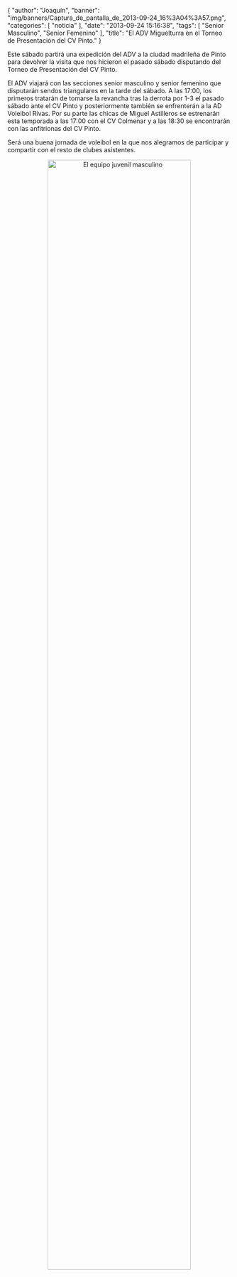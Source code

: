 {
  "author": "Joaquín", 
  "banner": "img/banners/Captura_de_pantalla_de_2013-09-24_16%3A04%3A57.png", 
  "categories": [
    "noticia"
  ], 
  "date": "2013-09-24 15:16:38", 
  "tags": [
    "Senior Masculino", 
    "Senior Femenino"
  ], 
  "title": "El ADV Miguelturra en el Torneo de Presentación del CV Pinto."
}

Este sábado partirá una expedición del ADV a la ciudad madrileña de Pinto para devolver la visita que nos hicieron el pasado sábado disputando del Torneo de Presentación del CV Pinto.

El ADV viajará con las secciones senior masculino y senior femenino que disputarán sendos triangulares en la tarde del sábado. A las 17:00, los primeros tratarán de tomarse la revancha tras la derrota por 1-3 el pasado sábado ante el CV Pinto y posteriormente también se enfrenterán a la AD Voleibol Rivas. Por su parte las chicas de Miguel Astilleros se estrenarán esta temporada a las 17:00 con el CV Colmenar y a las 18:30 se encontrarán con las anfitrionas del CV Pinto.

Será una buena jornada de voleibol en la que nos alegramos de participar y compartir con el resto de clubes asistentes.

<center>
<a target="_new" href="http://www.advmiguelturra.org/img/banners/Captura%20de%20pantalla%20de%202013-09-24%2016%3A04%3A57.png"> 
<img alt="El equipo juvenil masculino" width="80%" align="center" src="http://www.advmiguelturra.org/img/banners/Captura%20de%20pantalla%20de%202013-09-24%2016%3A04%3A57.png"/> </a>
</center>

